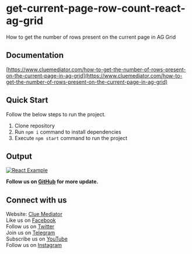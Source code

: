 # get-current-page-row-count-react-ag-grid

How to get the number of rows present on the current page in AG Grid

## Documentation

[https://www.cluemediator.com/how-to-get-the-number-of-rows-present-on-the-current-page-in-ag-grid](https://www.cluemediator.com/how-to-get-the-number-of-rows-present-on-the-current-page-in-ag-grid)

## Quick Start

Follow the below steps to run the project.

1. Clone repository
2. Run `npm i` command to install dependencies
3. Execute `npm start` command to run the project

## Output

[![React Example](https://www.cluemediator.com/wp-content/uploads/2022/07/output-how-to-get-the-number-of-rows-present-on-the-current-page-in-ag-grid-clue-mediator.gif)](https://www.cluemediator.com/how-to-get-the-number-of-rows-present-on-the-current-page-in-ag-grid)

**Follow us on [GitHub](https://github.com/cluemediator) for more update.**

## Connect with us

Website: [Clue Mediator](https://www.cluemediator.com)  
Like us on [Facebook](https://www.facebook.com/thecluemediator)  
Follow us on [Twitter](https://twitter.com/cluemediator)  
Join us on [Telegram](https://t.me/cluemediator)  
Subscribe us on [YouTube](https://www.youtube.com/ClueMediator)  
Follow us on [Instagram](https://www.instagram.com/clue_mediator)